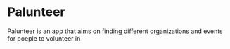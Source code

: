 # Palunteer
Palunteer is an app that aims on finding different organizations and events for poeple to volunteer in
